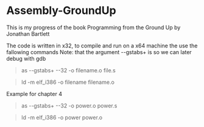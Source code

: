 # Assembly-GroundUp
This is my progress of the book Programming from the Ground Up by Jonathan Bartlett

The code is written in x32, to compile and run on a x64 machine the use the fallowing commands
Note: that the argument --gstabs+ is so we can later debug with gdb

>as --gstabs+ --32 -o filename.o file.s

>ld -m elf_i386 -o filename filename.o

Example for chapter 4

>as --gstabs+ --32 -o power.o power.s

>ld -m elf_i386 -o power power.o

